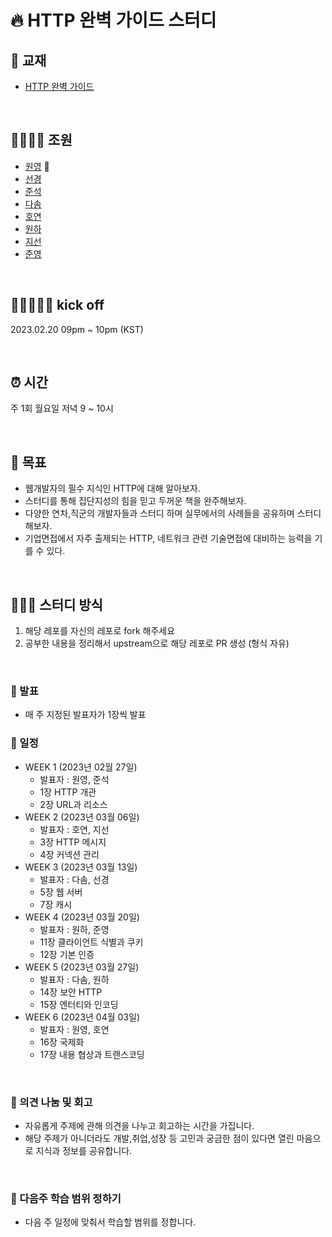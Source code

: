 # 🔥 HTTP 완벽 가이드 스터디

## 📖 교재

- [HTTP 완벽 가이드](https://product.kyobobook.co.kr/detail/S000001033001)

<br>

## 👨‍👩‍👦‍👦 조원

- [원영](https://github.com/yooveloper) 🙈
- [선경](https://github.com/seongyeong826)
- [준석](https://github.com/frost0807)
- [다솜](https://github.com/kkumta)
- [호연](https://github.com/namuhuchutong)
- [원하](https://github.com/wonha)
- [지선](https://github.com/sunysty)
- [준영](https://github.com/jun094)

<br>

## 🏃🏽‍♀️🏃‍♂️ kick off

2023.02.20 09pm ~ 10pm (KST)

<br>

## ⏰ 시간

주 1회 월요일 저녁 9 ~ 10시

<br />

## 🚀 목표

- 웹개발자의 필수 지식인 HTTP에 대해 알아보자.
- 스터디를 통해 집단지성의 힘을 믿고 두꺼운 책을 완주해보자.
- 다양한 연차,직군의 개발자들과 스터디 하며 실무에서의 사례들을 공유하며 스터디 해보자.
- 기업면접에서 자주 출제되는 HTTP, 네트워크 관련 기술면접에 대비하는 능력을 기를 수 있다.

<br />

## 👩🏻‍💻 스터디 방식

1. 해당 레포를 자신의 레포로 fork 해주세요
2. 공부한 내용을 정리해서 upstream으로 해당 레포로 PR 생성 (형식 자유)

<br>

### 💬 발표

- 매 주 지정된 발표자가 1장씩 발표

### 📅 일정

- WEEK 1 (2023년 02월 27일)
  - 발표자 : 원영, 준석
  - 1장 HTTP 개관
  - 2장 URL과 리소스
- WEEK 2 (2023년 03월 06일)
  - 발표자 : 호연, 지선
  - 3장 HTTP 메시지
  - 4장 커넥션 관리
- WEEK 3 (2023년 03월 13일)
  - 발표자 : 다솜, 선경
  - 5장 웹 서버
  - 7장 캐시
- WEEK 4 (2023년 03월 20일)
  - 발표자 : 원하, 준영
  - 11장 클라이언트 식별과 쿠키
  - 12장 기본 인증
- WEEK 5 (2023년 03월 27일)
  - 발표자 : 다솜, 원하
  - 14장 보안 HTTP
  - 15장 엔터티와 인코딩
- WEEK 6 (2023년 04월 03일)
  - 발표자 : 원영, 호연
  - 16장 국제화
  - 17장 내용 협상과 트랜스코딩

<br>

### 🤔 의견 나눔 및 회고

- 자유롭게 주제에 관해 의견을 나누고 회고하는 시간을 가집니다.
- 해당 주제가 아니더라도 개발,취업,성장 등 고민과 궁금한 점이 있다면 열린 마음으로 지식과 정보를 공유합니다.

<br>

### 🎯 다음주 학습 범위 정하기

- 다음 주 일정에 맞춰서 학습할 범위를 정합니다.

